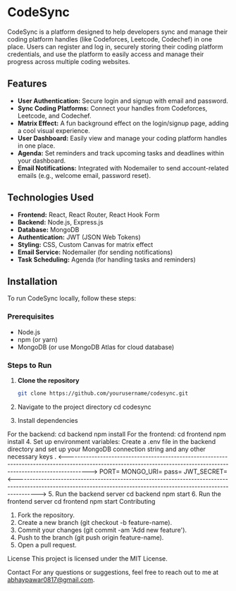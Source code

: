 # CodeSync

CodeSync is a platform designed to help developers sync and manage their coding platform handles (like Codeforces, Leetcode, Codechef) in one place. Users can register and log in, securely storing their coding platform credentials, and use the platform to easily access and manage their progress across multiple coding websites.

## Features

- **User Authentication:** Secure login and signup with email and password.
- **Sync Coding Platforms:** Connect your handles from Codeforces, Leetcode, and Codechef.
- **Matrix Effect:** A fun background effect on the login/signup page, adding a cool visual experience.
- **User Dashboard:** Easily view and manage your coding platform handles in one place.
- **Agenda:** Set reminders and track upcoming tasks and deadlines within your dashboard.
- **Email Notifications:** Integrated with Nodemailer to send account-related emails (e.g., welcome email, password reset).

## Technologies Used

- **Frontend:** React, React Router, React Hook Form
- **Backend:** Node.js, Express.js
- **Database:** MongoDB
- **Authentication:** JWT (JSON Web Tokens)
- **Styling:** CSS, Custom Canvas for matrix effect
- **Email Service:** Nodemailer (for sending notifications)
- **Task Scheduling:** Agenda (for handling tasks and reminders)

## Installation

To run CodeSync locally, follow these steps:

### Prerequisites
- Node.js
- npm (or yarn)
- MongoDB (or use MongoDB Atlas for cloud database)

### Steps to Run

1. **Clone the repository**

   ```bash
   git clone https://github.com/yourusername/codesync.git
2. Navigate to the project directory
  cd codesync
3. Install dependencies

For the backend: 
cd backend
npm install
For the frontend:
cd frontend
npm install
4. Set up environment variables:
  Create a .env file in the backend directory and set up your MongoDB connection string and any other necessary keys .
  <-------------------------------------------------------------------------------------------------------------------------------------------------------------------->
  PORT=
  MONGO_URI=
  pass=
  JWT_SECRET=
  <-------------------------------------------------------------------------------------------------------------------------------------------------------------------->
5. Run the backend server
  cd backend
  npm start
6. Run the frontend server
  cd frontend
  npm start
Contributing
1. Fork the repository.
2. Create a new branch (git checkout -b feature-name).
3. Commit your changes (git commit -am 'Add new feature').
4. Push to the branch (git push origin feature-name).
5. Open a pull request.

License
This project is licensed under the MIT License.

Contact
For any questions or suggestions, feel free to reach out to me at abhaypawar0817@gmail.com.

